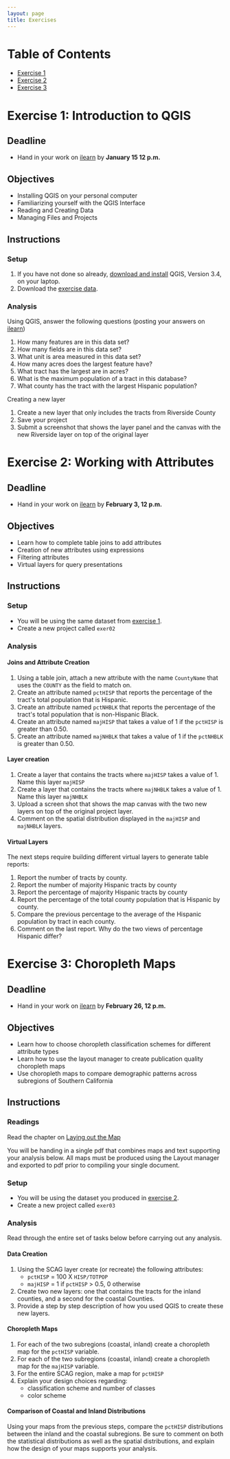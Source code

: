 ```yaml
---
layout: page
title: Exercises
---
```

# Table of Contents

- [Exercise 1](#exer1)
- [Exercise 2](#exer2)
- [Exercise 3](#exer3)



# Exercise 1: Introduction to QGIS<a name='exer1'></a>

## Deadline

- Hand in your work on [ilearn](https://ilearn.ucr.edu) by **January 15 12 p.m.**



## Objectives

- Installing QGIS on your personal computer
- Familiarizing yourself with the QGIS Interface
- Reading and Creating Data
- Managing Files and Projects

## Instructions


### Setup

1. If you have not done so already, [download and install](https://qgis.org/en/site/forusers/download.html) QGIS, Version 3.4, on your laptop.
2. Download the [exercise data](http://gisdata.scag.ca.gov/Lists/GISData/Attachments/25/tract_boundary_scag_2010.zip).


### Analysis 
Using QGIS, answer the following questions (posting your answers on [ilearn](https://ilearn.ucr.edu))

1. How many features are in this data set?
2. How many fields are in this data set?
4. What unit is area measured in this data set?
3. How many acres does the largest feature have?
2. What tract has the largest are in acres?
1. What is the maximum population of a tract in this database?
1. What county has the tract with the largest Hispanic population?


Creating a new layer

1. Create a new layer that only includes the tracts from Riverside County
2. Save your project
3. Submit a screenshot that shows the layer panel and the canvas with the new Riverside layer on top of the original layer


# Exercise 2: Working with Attributes<a name='exer2'></a>

## Deadline
- Hand in your work on [ilearn](https://ilearn.ucr.edu) by **February  3, 12 p.m.**


## Objectives
- Learn how to complete table joins to add attributes
- Creation of new attributes using expressions
- Filtering attributes
- Virtual layers for query presentations

## Instructions

### Setup
- You will be using the same dataset from [exercise 1](#exer1).
- Create a new project called `exer02`

### Analysis
#### Joins and Attribute Creation
1. Using a table join, attach a new attribute with the name `CountyName` that uses the `COUNTY` as the field to match on.
2. Create an attribute named `pctHISP` that reports the percentage of the tract's total population that is Hispanic.
3. Create an attribute named `pctNHBLK` that reports the percentage of the tract's total population that is non-Hispanic Black.
4. Create an attribute named `majHISP` that takes a value of 1 if the `pctHISP` is greater than 0.50.
4. Create an attribute named `majNHBLK` that takes a value of 1 if the `pctNHBLK` is greater than 0.50.

#### Layer creation
1. Create a layer that contains the tracts where `majHISP` takes a value of 1. Name this layer `majHISP`
2. Create a layer that contains the tracts where `majNHBLK` takes a value of 1. Name this layer `majNHBLK`
3. Upload a screen shot that shows the map canvas with the two new layers on top of the original project layer.
4. Comment on the spatial distribution displayed in  the `majHISP` and `majNHBLK` layers.

#### Virtual Layers
The next steps require building  different virtual layers to generate  table reports:
1. Report the number of tracts by county.
2. Report the number of majority Hispanic tracts by county
3. Report the percentage of majority Hispanic tracts by county
4. Report the percentage of the total county population that is Hispanic by county.
5. Compare the previous percentage to the average of the Hispanic population by tract in each county.
6. Comment on the last report. Why do the two views of percentage Hispanic differ?


# Exercise 3: Choropleth Maps<a name='exer3'></a>

## Deadline
- Hand in your work on [ilearn](https://ilearn.ucr.edu) by **February  26, 12 p.m.**


## Objectives
- Learn how to choose choropleth classification schemes for different attribute types
- Learn how to use the layout manager to create publication quality choropleth maps
- Use choropleth maps to compare demographic patterns across subregions of Southern California

## Instructions

### Readings
Read the chapter on [Laying out the Map](https://docs.qgis.org/3.4/en/docs/user_manual/print_composer/index.html)

You will be handing in a single pdf that combines maps and text supporting your analysis below. All maps must be produced using the Layout manager and exported to pdf prior to compiling your single document.



### Setup
- You will be using the dataset you produced in [exercise 2](#exer2).
- Create a new project called `exer03`


### Analysis
Read through the entire set of tasks below before carrying out any analysis. 

#### Data Creation
1. Using the SCAG layer create (or recreate) the following attributes:
   - `pctHISP` = 100 X `HISP/TOTPOP` 
   - `majHISP` = 1 if `pctHISP` > 0.5, 0 otherwise
1. Create two new layers: one that contains the tracts for the inland counties, and a second for the coastal Counties.
2. Provide a step by step description of how you used QGIS to create these new layers.

#### Choropleth Maps
1. For each of the two subregions (coastal, inland) create a choropleth map for the `pctHISP` variable.
2. For each of the two subregions (coastal, inland) create a choropleth map for the `majHISP` variable.
3. For the entire SCAG region, make a map for `pctHISP`
3. Explain your design choices regarding:
   - classification scheme  and number of classes
   - color scheme

#### Comparison of Coastal and Inland Distributions 
Using your maps from the previous steps, compare the `pctHISP` distributions between the inland and the coastal subregions. Be sure to comment on both the statistical distributions as well as the spatial distributions, and explain how the design of your maps supports your analysis.
